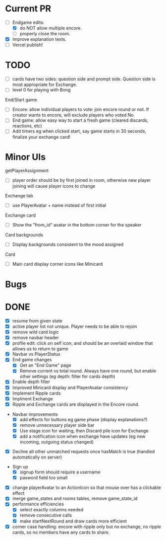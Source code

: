# Current PR

- [ ] Endgame edits:
  - [x] do NOT allow multiple encore.
  - [ ] properly close the room.
- [x] Improve explanation texts.
- [ ] Vercel publish!

# TODO

- [ ] cards have two sides: question side and prompt side. Question side is most appropriate for Exchange.
- [ ] level 0 for playing with Bong

End/Start game

- [ ] Encore: allow individual players to vote: join encore round or not. If creator wants to encore, will exclude players who voted No
- [ ] End game: allow easy way to start a fresh game (cleared discards, reactions, etc)
- [ ] Add timers eg when clicked start, say game starts in 30 seconds, finalize your exchange card!

# Minor UIs

getPlayerAssignment

- [ ] player order should be by first joined in room, otherwise new player joining will cause player icons to change

Exchange tab

- [ ] use PlayerAvatar + name instead of first initial

Exchange card

- [ ] Show the "from_id" avatar in the bottom corner for the speaker

Card backgrounds

- [ ] Display backgrounds consistent to the mood assigned

Card

- [ ] Main card display corner icons like Minicard

# Bugs

# DONE

- [x] resume from given state
- [x] active player list not unique. Player needs to be able to rejoin
- [x] remove wild card logic
- [x] remove navbar header
- [x] profile edit: click on self icon, and should be an overlaid window that allows us to return to game
- [x] Navbar vs PlayerStatus
- [x] End game changes
  - [x] Get an "End Game" page
  - [x] Remove current vs total round. Always have one round, but enable other settings (eg depth: filter for cards depth)
- [x] Enable depth filter
- [x] Improved Minicard display and PlayerAvatar consistency
- [x] Implement Ripple cards
- [x] Implment Exchange
- [x] Ripple and Exchange cards are displayed in the Encore round.
- Navbar improvements
  - [x] add effects for buttons eg game phase (display explanations?)
  - [x] remove unnecessary player side bar
  - [x] Use stage icon for waiting, then Discard pile icon for Exchange
  - [x] add a notification icon when exchange have updates (eg new incoming, outgoing status changed)
- [x] Decline all other unmatched requests once hasMatch is true (handled automatically on server)
- Sign up
  - [x] signup form should require a username
  - [x] pasword field too small
- [x] change playerAvatar to an ActionIcon so that mouse over has a clickable effect
- [x] merge game_states and rooms tables, remove game_state_id
- [x] performance efficiencies
  - [x] select exactly columns needed
  - [x] remove consecutive calls
  - [x] make startNextRound and draw cards more efficient
- [x] corner case handling: encore with ripple only but no exchange, no ripple cards, so no members have any cards to share.
